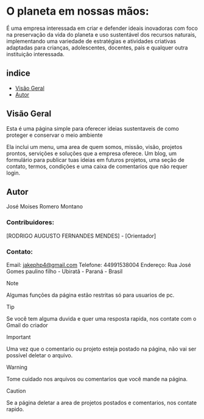 # O planeta em nossas mãos:

É uma empresa interessada em criar e defender ideais inovadoras com foco na preservação da vida do planeta e uso sustentável dos recursos naturais, implementando uma variedade de estratégias e atividades criativas adaptadas para crianças, adolescentes, docentes, pais e qualquer outra instituição interessada.



## indice

- [Visão Geral](#Visão-geral)
- [Autor](#Autor)



## Visão Geral

Esta é uma página simple para oferecer ideias sustentaveis de como proteger e conservar o meio ambiente

Ela inclui um menu, uma area de quem somos, missão, visão, projetos prontos, servições e soluções que a empresa oferece. Um blog, um formulário para publicar tuas ideias em futuros projetos, uma seção de contato, termos, condições e uma caixa de comentarios que não requer login.

## Autor 
José Moises Romero Montano

### Contribuidores:

[RODRIGO AUGUSTO FERNANDES MENDES] - [Orientador]


### Contato:

Email: jakephp4@gmail.com
Telefone: 44991538004
Endereço: Rua José Gomes paulino filho - Ubiratã - Paraná - Brasil

> [!NOTE]
> Algumas funções da página estão restritas só para usuarios de pc.

> [!TIP]
> Se você tem alguma duvida e quer uma resposta rapida, nos contate com o Gmail do criador

> [!IMPORTANT]
> Uma vez que o comentario ou projeto esteja postado na página, não vai ser possível deletar o arquivo.

> [!WARNING]
> Tome cuidado nos arquivos ou comentarios que você mande na página.

> [!CAUTION]
> Se a página deletar a area de projetos postados e comentarios, nos contate rapido.


